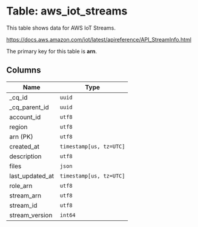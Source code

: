 # Table: aws_iot_streams

This table shows data for AWS IoT Streams.

https://docs.aws.amazon.com/iot/latest/apireference/API_StreamInfo.html

The primary key for this table is **arn**.

## Columns

| Name          | Type          |
| ------------- | ------------- |
|_cq_id|`uuid`|
|_cq_parent_id|`uuid`|
|account_id|`utf8`|
|region|`utf8`|
|arn (PK)|`utf8`|
|created_at|`timestamp[us, tz=UTC]`|
|description|`utf8`|
|files|`json`|
|last_updated_at|`timestamp[us, tz=UTC]`|
|role_arn|`utf8`|
|stream_arn|`utf8`|
|stream_id|`utf8`|
|stream_version|`int64`|